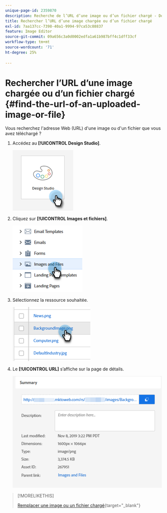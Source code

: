 ```yaml
---
unique-page-id: 2359870
description: Recherche de l’URL d’une image ou d’un fichier chargé - Documents Marketo - Documentation du produit
title: Rechercher l’URL d’une image chargée ou d’un fichier chargé
exl-id: 7aa137cc-7398-40a1-9994-97ca53c88837
feature: Image Editor
source-git-commit: 09a656c3a0d0002edfa1a61b987bff4c1dff33cf
workflow-type: tm+mt
source-wordcount: '71'
ht-degree: 25%

---
```


# Rechercher l’URL d’une image chargée ou d’un fichier chargé {#find-the-url-of-an-uploaded-image-or-file}

Vous recherchez l&#39;adresse Web (URL) d&#39;une image ou d&#39;un fichier que vous avez téléchargé ?

1. Accédez au **[!UICONTROL Design Studio]**.

   ![](assets/find-the-url-of-an-uploaded-image-or-file-1.png)

1. Cliquez sur **[!UICONTROL Images et fichiers]**.

   ![](assets/find-the-url-of-an-uploaded-image-or-file-2.png)

1. Sélectionnez la ressource souhaitée.

   ![](assets/find-the-url-of-an-uploaded-image-or-file-3.png)

1. Le **[!UICONTROL URL]** s’affiche sur la page de détails.

   ![](assets/find-the-url-of-an-uploaded-image-or-file-4.png)

>[!MORELIKETHIS]
>
>[Remplacer une image ou un fichier chargé](/help/marketo/product-docs/demand-generation/images-and-files/replace-an-uploaded-image-or-file.md){target="_blank"}
